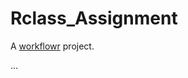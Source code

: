 # Rclass_Assignment

A [workflowr][] project.

[workflowr]: https://github.com/jdblischak/workflowr
...
